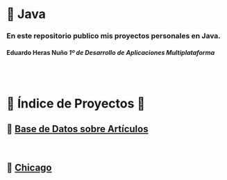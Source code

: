 # 📁 **Java**

### En este repositorio publico mis proyectos personales en Java.

#### Eduardo Heras Nuño *1º de Desarrollo de Aplicaciones Multiplataforma*

<br>
<br>

# 📖 Índice de Proyectos 📖
## 🔗 [Base de Datos sobre Artículos](https://github.com/EduardoHerasGit/proyectos-personales/tree/main/Java/Base%20de%20Datos%20sobre%20Art%C3%ADculos)  

<br>

## 🔗 [Chicago](https://github.com/EduardoHerasGit/proyectos-personales/tree/main/Java/Chicago)
